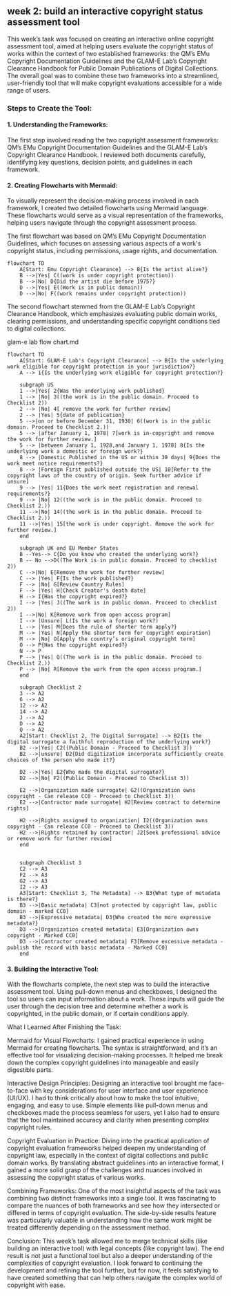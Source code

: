 

## **week 2: build an interactive copyright status assessment tool**

This week’s task was focused on creating an interactive online copyright assessment tool, aimed at helping users evaluate the copyright status of works within the context of two established frameworks: the QM’s EMu Copyright Documentation Guidelines and the GLAM-E Lab’s Copyright Clearance Handbook for Public Domain Publications of Digital Collections. The overall goal was to combine these two frameworks into a streamlined, user-friendly tool that will make copyright evaluations accessible for a wide range of users.

### Steps to Create the Tool:

#### 1. Understanding the Frameworks: 
The first step involved reading the two copyright assessment frameworks: QM’s EMu Copyright Documentation Guidelines and the GLAM-E Lab’s Copyright Clearance Handbook. I reviewed both documents carefully, identifying key questions, decision points, and guidelines in each framework.

#### 2. Creating Flowcharts with Mermaid: 
To visually represent the decision-making process involved in each framework, I created two detailed flowcharts using Mermaid language. These flowcharts would serve as a visual representation of the frameworks, helping users navigate through the copyright assessment process.

The first flowchart was based on QM’s EMu Copyright Documentation Guidelines, which focuses on assessing various aspects of a work's copyright status, including permissions, usage rights, and documentation.

```mermaid
flowchart TD
    A[Start: Emu Copyright Clearance] --> B{Is the artist alive?}
    B -->|Yes| C((work is under copyright protection))
    B -->|No| D{Did the artist die before 1975?}
    D -->|Yes| E((Work is in public domain))
    D -->|No| F((work remains under copyright protection))
  ```  


The second flowchart stemmed from the GLAM-E Lab’s Copyright Clearance Handbook, which emphasizes evaluating public domain works, clearing permissions, and understanding specific copyright conditions tied to digital collections.

glam-e lab flow chart.md


```mermaid
flowchart TD
    A[Start: GLAM-E Lab's Copyright Clearance] --> B{Is the underlying work eligible for copyright protection in your jurisdiction?}
    A --> 1{Is the underlying work eligible for copyright protection?}

    subgraph US 
    1 -->|Yes| 2{Was the underlying work published}
    1 --> |No| 3((the work is in the public domain. Proceed to Checklist 2))
    2 --> |No| 4[ remove the work for further review]
    2 --> |Yes| 5{date of publication}
    5 -->|on or before December 31, 1930| 6((work is in the public domain. Proceed to Checklist 2.))
    5 --> |after January 1, 1978| 7[work is in-copyright and remove the work for further review.]
    5 --> |between January 1, 1928,and January 1, 1978| 8{Is the underlying work a domestic or foreign work?}
    8 --> |Domestic Published in the US or within 30 days| 9{Does the work meet notice requirements?}
    8 --> |Foreign First published outside the US| 10[Refer to the copyright laws of the country of origin. Seek further advice if unsure]
    9 --> |Yes| 11{Does the work meet registration and renewal requirements?}
    9 --> |No| 12((the work is in the public domain. Proceed to Checklist 2.))
    11 -->|No| 14((the work is in the public domain. Proceed to Checklist 2.))
    11 -->|Yes| 15[the work is under copyright. Remove the work for further review.]
    end

    subgraph UK and EU Member States 
    B --Yes--> C{Do you know who created the underlying work?}
    B -- No -->D((The Work is in public domain. Proceed to checklist 2))
    C -->|No| E[Remove the work for further review]
    C --> |Yes| F{Is the work published?}
    F --> |No| G[Review Country Rules]
    F --> |Yes| H[Check Creator's death date]
    H --> I{Has the copyright expired?}
    I --> |Yes| J((The work is in public doman. Proceed to checklist 2))
    I -->|No| K[Remove work from open access program]
    I --> |Unsure| L(Is the work a foreign work?)
    L --> |Yes| M{Does the rule of shorter term apply?}
    M --> |Yes| N[Apply the shorter term for copyright expiration] 
    M --> |No| O[Apply the country’s original copyright term]
    O --> P{Has the copyright expired?}
    N --> P
    P --> |Yes| Q((The work is in the public domain. Proceed to Checklist 2.))
    P --> |No| R[Remove the work from the open access program.]
    end

    subgraph Checklist 2
    3 --> A2
    6 --> A2
    12 --> A2
    14 --> A2
    J --> A2
    D --> A2
    Q --> A2
    A2[Start: Checklist 2, The Digital Surrogate] --> B2{Is the digital surrogate a faithful reproduction of the underlying work?}
    B2 -->|Yes| C2((Public Domain - Proceed to Checklist 3))
    B2 -->|unsure| D2{Did digitization incorporate sufficiently create choices of the person who made it?}
    
    D2 -->|Yes| E2{Who made the digital surrogate?}
    D2 -->|No| F2((Public Domain - Proceed to Checklist 3))
    
    E2 -->|Organization made surrogate| G2((Organization owns copyright - Can release CC0 - Proceed to Checklist 3))
    E2 -->|Contractor made surrogate| H2[Review contract to determine rights]

    H2 -->|Rights assigned to organization| I2((Organization owns copyright - Can release CC0 - Proceed to Checklist 3))
    H2 -->|Rights retained by contractor| J2[Seek professional advice or remove work for further review]
    end

    
    subgraph Checklist 3
    C2 --> A3
    F2 --> A3
    G2 --> A3
    I2 --> A3
    A3[Start: Checklist 3, The Metadata] --> B3{What type of metadata is there?}
    B3 -->|Basic metadata| C3[not protected by copyright law, public domain - marked CC0]
    B3 -->|Expressive metadata| D3{Who created the more expressive metadata?}
    D3 -->|Organization created metadata| E3[Organization owns copyright - Marked CC0]
    D3 -->|Contractor created metadata| F3[Remove excessive metadata - publish the record with basic metadata - Marked CC0]
    end

```


#### 3. Building the Interactive Tool: 
With the flowcharts complete, the next step was to build the interactive assessment tool. Using pull-down menus and checkboxes, I designed the tool so users can input information about a work. These inputs will guide the user through the decision tree and determine whether a work is copyrighted, in the public domain, or if certain conditions apply.




What I Learned After Finishing the Task:

Mermaid for Visual Flowcharts: I gained practical experience in using Mermaid for creating flowcharts. The syntax is straightforward, and it’s an effective tool for visualizing decision-making processes. It helped me break down the complex copyright guidelines into manageable and easily digestible parts.

Interactive Design Principles: Designing an interactive tool brought me face-to-face with key considerations for user interface and user experience (UI/UX). I had to think critically about how to make the tool intuitive, engaging, and easy to use. Simple elements like pull-down menus and checkboxes made the process seamless for users, yet I also had to ensure that the tool maintained accuracy and clarity when presenting complex copyright rules.

Copyright Evaluation in Practice: Diving into the practical application of copyright evaluation frameworks helped deepen my understanding of copyright law, especially in the context of digital collections and public domain works. By translating abstract guidelines into an interactive format, I gained a more solid grasp of the challenges and nuances involved in assessing the copyright status of various works.

Combining Frameworks: One of the most insightful aspects of the task was combining two distinct frameworks into a single tool. It was fascinating to compare the nuances of both frameworks and see how they intersected or differed in terms of copyright evaluation. The side-by-side results feature was particularly valuable in understanding how the same work might be treated differently depending on the assessment method.

Conclusion: This week’s task allowed me to merge technical skills (like building an interactive tool) with legal concepts (like copyright law). The end result is not just a functional tool but also a deeper understanding of the complexities of copyright evaluation. I look forward to continuing the development and refining the tool further, but for now, it feels satisfying to have created something that can help others navigate the complex world of copyright with ease.
